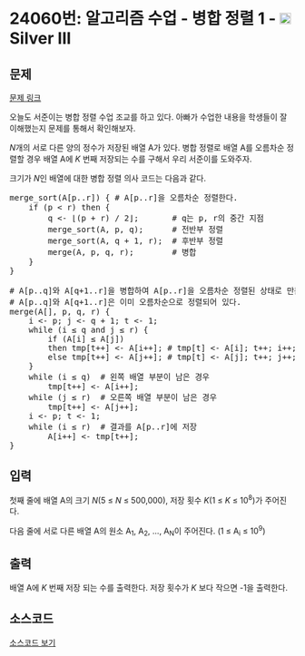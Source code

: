 # 24060번: 알고리즘 수업 - 병합 정렬 1 - <img src="https://static.solved.ac/tier_small/8.svg" style="height:20px" /> Silver III
				
<!-- performance -->

<!-- 문제 제출 후 깃허브에 푸시를 했을 때 제출한 코드의 성능이 입력될 공간입니다.-->

<!-- end -->

## 문제

[문제 링크](https://boj.kr/24060)


<p>오늘도 서준이는 병합 정렬&nbsp;수업 조교를 하고 있다.&nbsp;아빠가 수업한&nbsp;내용을 학생들이 잘 이해했는지 문제를 통해서 확인해보자.</p>

<p><em>N</em>개의 서로 다른 양의&nbsp;정수가 저장된&nbsp;배열 A가 있다. 병합 정렬로 배열 A를 오름차순 정렬할 경우 배열 A에&nbsp;<em>K&nbsp;</em>번째 저장되는&nbsp;수를 구해서 우리 서준이를 도와주자.</p>

<p>크기가&nbsp;<em>N</em>인 배열에 대한&nbsp;병합 정렬&nbsp;의사 코드는&nbsp;다음과 같다.</p>

<pre>merge_sort(A[p..r]) { # A[p..r]을 오름차순 정렬한다.
    if (p &lt; r) then {
        q &lt;- ⌊(p + r) / 2⌋;       # q는 p, r의 중간 지점
&nbsp;       merge_sort(A, p, q);      # 전반부 정렬
&nbsp;       merge_sort(A, q + 1, r);  # 후반부 정렬
&nbsp;       merge(A, p, q, r);        # 병합
&nbsp;   }
}

# A[p..q]와 A[q+1..r]을 병합하여 A[p..r]을 오름차순 정렬된 상태로 만든다.
# A[p..q]와 A[q+1..r]은 이미 오름차순으로 정렬되어 있다.
merge(A[], p, q, r) {
    i &lt;- p; j &lt;- q + 1; t &lt;- 1;
    while (i ≤ q and j ≤ r) {
        if (A[i] ≤ A[j])
&nbsp;       then tmp[t++] &lt;- A[i++]; # tmp[t] &lt;- A[i]; t++; i++;
&nbsp;       else tmp[t++] &lt;- A[j++]; # tmp[t] &lt;- A[j]; t++; j++;
&nbsp;   }
    while (i ≤ q)  # 왼쪽 배열 부분이 남은 경우
&nbsp;       tmp[t++] &lt;- A[i++];
&nbsp;   while (j ≤ r)  # 오른쪽 배열 부분이 남은 경우
&nbsp;       tmp[t++] &lt;- A[j++];
&nbsp;   i &lt;- p; t &lt;- 1;
&nbsp;   while (i ≤ r)  # 결과를 A[p..r]에 저장
&nbsp;       A[i++] &lt;- tmp[t++]; 
}</pre>



## 입력


<p>첫째 줄에 배열 A의 크기&nbsp;<em>N</em>(5&nbsp;≤&nbsp;<em>N</em>&nbsp;≤ 500,000), 저장 횟수&nbsp;<em>K</em>(1 ≤&nbsp;<em>K</em>&nbsp;≤ 10<sup>8</sup>)가&nbsp;주어진다.</p>

<p>다음&nbsp;줄에 서로 다른 배열 A의 원소 A<sub>1</sub>, A<sub>2</sub>, ..., A<sub>N</sub>이 주어진다.&nbsp;(1&nbsp;≤ A<sub>i</sub>&nbsp;≤ 10<sup>9</sup>)</p>



## 출력


<p>배열 A에 <em>K&nbsp;</em>번째 저장 되는&nbsp;수를 출력한다. 저장 횟수가&nbsp;<em>K&nbsp;</em>보다 작으면 -1을 출력한다.</p>



## 소스코드

[소스코드 보기](알고리즘%20수업%20-%20병합%20정렬%201.js)